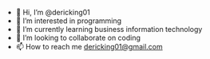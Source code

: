 - 👋 Hi, I’m @dericking01
- 👀 I’m interested in programming
- 🌱 I’m currently learning business information technology
- 💞️ I’m looking to collaborate on coding
- 📫 How to reach me dericking01@gmail.com

<!---
dericking01/dericking01 is a ✨ special ✨ repository because its `README.md` (this file) appears on your GitHub profile.
You can click the Preview link to take a look at your changes.
--->
